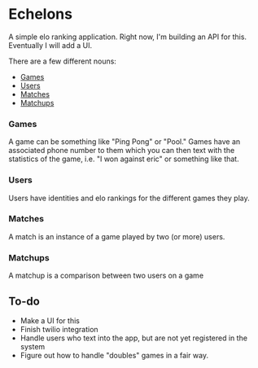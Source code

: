 # Echelons

A simple elo ranking application.
Right now, I'm building an API for this. Eventually I will add a UI.

There are a few different nouns:

+ [Games](#games)
+ [Users](#users)
+ [Matches](#matches)
+ [Matchups](#matchups)

### Games

A game can be something like "Ping Pong" or "Pool."
Games have an associated phone number to them which you can then text with the
statistics of the game, i.e. "I won against eric" or something like that.

### Users

Users have identities and elo rankings for the different games they play.

### Matches

A match is an instance of a game played by two (or more) users.

### Matchups

A matchup is a comparison between two users on a game

## To-do

+ Make a UI for this
+ Finish twilio integration
+ Handle users who text into the app, but are not yet registered in the system
+ Figure out how to handle "doubles" games in a fair way.
